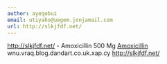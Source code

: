 ```yaml
---
author: ayeqobui
email: utiyaho@uegem.jonjamail.com
url: http://slkjfdf.net/
---
```


http://slkjfdf.net/ - Amoxicillin 500 Mg <a href="http://slkjfdf.net/">Amoxicillin</a> wnu.vraq.blog.dandart.co.uk.xap.cy http://slkjfdf.net/